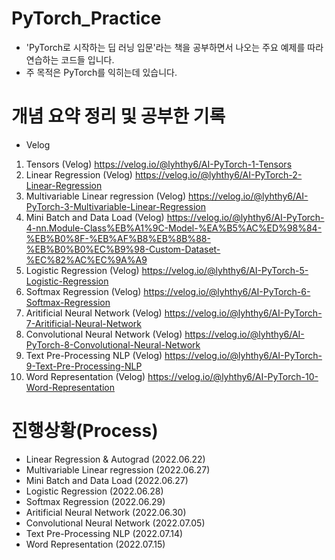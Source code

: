 # PyTorch_Practice
- 'PyTorch로 시작하는 딥 러닝 입문'라는 책을 공부하면서 나오는 주요 예제를 따라 연습하는 코드들 입니다.
- 주 목적은 PyTorch를 익히는데 있습니다.

# 개념 요약 정리 및 공부한 기록
- Velog
1. Tensors (Velog) https://velog.io/@lyhthy6/AI-PyTorch-1-Tensors
2. Linear Regression (Velog) https://velog.io/@lyhthy6/AI-PyTorch-2-Linear-Regression
3. Multivariable Linear regression (Velog) https://velog.io/@lyhthy6/AI-PyTorch-3-Multivariable-Linear-Regression
4. Mini Batch and Data Load (Velog) https://velog.io/@lyhthy6/AI-PyTorch-4-nn.Module-Class%EB%A1%9C-Model-%EA%B5%AC%ED%98%84-%EB%B0%8F-%EB%AF%B8%EB%8B%88-%EB%B0%B0%EC%B9%98-Custom-Dataset-%EC%82%AC%EC%9A%A9
5. Logistic Regression (Velog) https://velog.io/@lyhthy6/AI-PyTorch-5-Logistic-Regression
6. Softmax Regression (Velog) https://velog.io/@lyhthy6/AI-PyTorch-6-Softmax-Regression
7. Aritificial Neural Network (Velog) https://velog.io/@lyhthy6/AI-PyTorch-7-Aritificial-Neural-Network
8. Convolutional Neural Network (Velog) https://velog.io/@lyhthy6/AI-PyTorch-8-Convolutional-Neural-Network
9. Text Pre-Processing NLP (Velog) https://velog.io/@lyhthy6/AI-PyTorch-9-Text-Pre-Processing-NLP
10. Word Representation (Velog) https://velog.io/@lyhthy6/AI-PyTorch-10-Word-Representation

# 진행상황(Process)
- Linear Regression & Autograd (2022.06.22)
- Multivariable Linear regression (2022.06.27)
- Mini Batch and Data Load (2022.06.27)
- Logistic Regression (2022.06.28)
- Softmax Regression (2022.06.29)
- Aritificial Neural Network (2022.06.30)
- Convolutional Neural Network (2022.07.05)
- Text Pre-Processing NLP (2022.07.14)
- Word Representation (2022.07.15)
